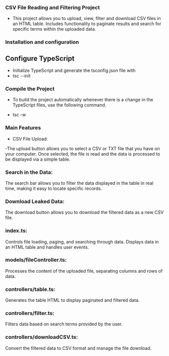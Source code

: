 ### CSV File Reading and Filtering Project
- This project allows you to upload, view, filter and download CSV files in an HTML table. Includes functionality to paginate results and search for specific terms within the uploaded data.

### Installation and configuration
## Configure TypeScript

- Initialize TypeScript and generate the tsconfig.json file with
- tsc --init

### Compile the Project

- To build the project automatically whenever there is a change in the TypeScript files, use the following command.

- tsc -w

### Main Features
- CSV File Upload:

-The upload button allows you to select a CSV or TXT file that you have on your computer. Once selected, the file is read and the data is processed to be displayed via a simple table.

<!-- const csvForm = document.getElementById("csvForm") as HTMLFormElement;
csvForm.addEventListener("submit", async (e: Event) => {
    e.preventDefault();
    // Código para leer y procesar el archivo CSV
}); -->

### Search in the Data:

The search bar allows you to filter the data displayed in the table in real time, making it easy to locate specific records.

<!-- const searchInput = document.getElementById("searchInput") as HTMLInputElement;
searchInput.addEventListener('input', async (e: Event) => {
    await renderTableControls();
}); -->

### Download Leaked Data:

The download button allows you to download the filtered data as a new CSV file.

<!-- const downloadCSVButton = document.getElementById("downloadCSV") as HTMLInputElement;
downloadCSVButton.addEventListener('click', async (e: Event) => {
    e.preventDefault();
    // Código para convertir y descargar el CSV filtrado
}); -->

### index.ts:

Controls file loading, paging, and searching through data.
Displays data in an HTML table and handles user events.

<!-- const csvForm = document.getElementById("csvForm") as HTMLFormElement;

const csvFile = document.getElementById("csvFile") as HTMLInputElement; -->

### models/fileController.ts:

Processes the content of the uploaded file, separating columns and rows of data.

<!--
import { DataRow, DataTable, ColumnName} from "./models.js"

export class FileController {
    private data: DataTable = [];
    private columnNames: ColumnName = [];

    constructor(private fileContent: string) {
        this.processFile();
    } -->

### controllers/table.ts:

Generates the table HTML to display paginated and filtered data.

<!-- import {DataTable} from "../models/models.js";

export async function renderTable(arrayTable: DataTable, currentPage: number, recordsPerPage: number): Promise<string>  {
   /*Index Start and end*/
    const startIndex = (currentPage - 1) * recordsPerPage;
    const endIndex = startIndex + recordsPerPage;
    const paginatedData = arrayTable.slice(startIndex, endIndex); -->
  
### controllers/filter.ts:

Filters data based on search terms provided by the user.

<!-- import { DataTable} from "../models/models.js";

export function filterData(
    arrayTable: DataTable,
    searchTerm: string
  ): DataTable {
    if (!searchTerm) return arrayTable;
    const lowerCaseTerm = searchTerm.toLowerCase(); //convertit todo a minuscula
    return arrayTable.filter((row) =>
      Object.values(row).some((cell) => {
        //cada fila se convierte en un objeto
        if (cell === null || cell === undefined) return false; //manejo de errores
        return cell.toString().toLowerCase().includes(lowerCaseTerm);
      })
    );
  } -->

### controllers/downloadCSV.ts:

Convert the filtered data to CSV format and manage the file download.

<!-- import { DataRow, ColumnName } from "../models/models.js";

export async function convertCsv(data: DataRow[], columnNames: ColumnName): Promise<string>{
    const csvRows=[];
    /* add headers */
    csvRows.push(columnNames.join(","));
    /* add data */
    data.forEach(row=>{
        const values = columnNames.map(column=>row[column] || "");
        csvRows.push(values.join(""));
    })
    return csvRows.join("\n");
} -->